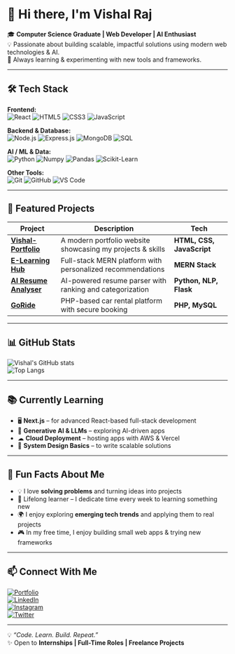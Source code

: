 # 👋 Hi there, I'm Vishal Raj  

🎓 **Computer Science Graduate | Web Developer | AI Enthusiast**  
💡 Passionate about building scalable, impactful solutions using modern web technologies & AI.  
🌱 Always learning & experimenting with new tools and frameworks.  

---

## 🛠 Tech Stack  

**Frontend:**  
![React](https://img.shields.io/badge/React-61DAFB?style=for-the-badge&logo=react&logoColor=black)
![HTML5](https://img.shields.io/badge/HTML5-E34F26?style=for-the-badge&logo=html5&logoColor=white)
![CSS3](https://img.shields.io/badge/CSS3-1572B6?style=for-the-badge&logo=css3&logoColor=white)
![JavaScript](https://img.shields.io/badge/JavaScript-F7DF1E?style=for-the-badge&logo=javascript&logoColor=black)

**Backend & Database:**  
![Node.js](https://img.shields.io/badge/Node.js-339933?style=for-the-badge&logo=node.js&logoColor=white)
![Express.js](https://img.shields.io/badge/Express.js-000000?style=for-the-badge&logo=express&logoColor=white)
![MongoDB](https://img.shields.io/badge/MongoDB-4EA94B?style=for-the-badge&logo=mongodb&logoColor=white)
![SQL](https://img.shields.io/badge/SQL-003B57?style=for-the-badge&logo=postgresql&logoColor=white)

**AI / ML & Data:**  
![Python](https://img.shields.io/badge/Python-3776AB?style=for-the-badge&logo=python&logoColor=white)
![Numpy](https://img.shields.io/badge/Numpy-013243?style=for-the-badge&logo=numpy&logoColor=white)
![Pandas](https://img.shields.io/badge/Pandas-150458?style=for-the-badge&logo=pandas&logoColor=white)
![Scikit-Learn](https://img.shields.io/badge/Scikit--Learn-F7931E?style=for-the-badge&logo=scikit-learn&logoColor=white)

**Other Tools:**  
![Git](https://img.shields.io/badge/Git-F05032?style=for-the-badge&logo=git&logoColor=white)
![GitHub](https://img.shields.io/badge/GitHub-181717?style=for-the-badge&logo=github&logoColor=white)
![VS Code](https://img.shields.io/badge/VS%20Code-0078d7?style=for-the-badge&logo=visual-studio-code&logoColor=white)

---

## 🚀 Featured Projects  

| Project | Description | Tech |
|--------|-------------|------|
| [**Vishal-Portfolio**](https://vishalsinghrajput05.github.io/Vishal-Portfolio/) | A modern portfolio website showcasing my projects & skills | **HTML, CSS, JavaScript** |
| [**E-Learning Hub**](https://github.com/vishalsinghrajput05/E-Learning-Hub-Personalized-Online-Learning-Platform) | Full-stack MERN platform with personalized recommendations | **MERN Stack** |
| [**AI Resume Analyser**](https://github.com/vishalsinghrajput05/AI-Resume-Analyser-using-NLP) | AI-powered resume parser with ranking and categorization | **Python, NLP, Flask** |
| [**GoRide**](https://github.com/vishalsinghrajput05/GoRide-Streamlining-Car-Rental-Experiences) | PHP-based car rental platform with secure booking | **PHP, MySQL** |

---

## 📊 GitHub Stats  

![Vishal's GitHub stats](https://github-readme-stats.vercel.app/api?username=vishalsinghrajput05&show_icons=true&theme=tokyonight)  
![Top Langs](https://github-readme-stats.vercel.app/api/top-langs/?username=vishalsinghrajput05&layout=compact&theme=tokyonight)

---

## 📚 Currently Learning  

- 🖥 **Next.js** – for advanced React-based full-stack development  
- 🤖 **Generative AI & LLMs** – exploring AI-driven apps  
- ☁ **Cloud Deployment** – hosting apps with AWS & Vercel  
- 🧠 **System Design Basics** – to write scalable solutions  

---

## 🎯 Fun Facts About Me  

- 💡 I love **solving problems** and turning ideas into projects  
- 📖 Lifelong learner – I dedicate time every week to learning something new  
- 🌍 I enjoy exploring **emerging tech trends** and applying them to real projects  
- 🎮 In my free time, I enjoy building small web apps & trying new frameworks  

---

## 📫 Connect With Me  

[![Portfolio](https://img.shields.io/badge/Portfolio-000000?style=for-the-badge&logo=About.me&logoColor=white)](https://vishalsinghrajput05.github.io/Vishal-Portfolio/)  
[![LinkedIn](https://img.shields.io/badge/LinkedIn-0A66C2?style=for-the-badge&logo=linkedin&logoColor=white)](https://www.linkedin.com/in/vishalraj99)  
[![Instagram](https://img.shields.io/badge/Instagram-E4405F?style=for-the-badge&logo=instagram&logoColor=white)](https://www.instagram.com/vishalraj99)  
[![Twitter](https://img.shields.io/badge/Twitter-1DA1F2?style=for-the-badge&logo=twitter&logoColor=white)](https://x.com/)  

---

💡 *“Code. Learn. Build. Repeat.”*  
✨ Open to **Internships | Full-Time Roles | Freelance Projects**
